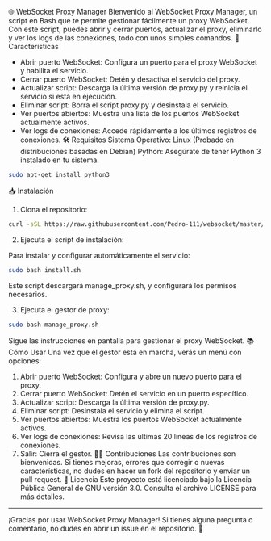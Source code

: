 🌐 WebSocket Proxy Manager
Bienvenido al WebSocket Proxy Manager, un script en Bash que te permite gestionar fácilmente un proxy WebSocket. Con este script, puedes abrir y cerrar puertos, actualizar el proxy, eliminarlo y ver los logs de las conexiones, todo con unos simples comandos.
🚀 Características
- Abrir puerto WebSocket: Configura un puerto para el proxy WebSocket y habilita el servicio.
- Cerrar puerto WebSocket: Detén y desactiva el servicio del proxy.
- Actualizar script: Descarga la última versión de proxy.py y reinicia el servicio si está en ejecución.
- Eliminar script: Borra el script proxy.py y desinstala el servicio.
- Ver puertos abiertos: Muestra una lista de los puertos WebSocket actualmente activos.
- Ver logs de conexiones: Accede rápidamente a los últimos registros de conexiones.
🛠️ Requisitos
Sistema Operativo: Linux (Probado en distribuciones basadas en Debian)
Python: Asegúrate de tener Python 3 instalado en tu sistema.

```bash
sudo apt-get install python3
```
📥 Instalación
1. Clona el repositorio:

```bash
curl -sSL https://raw.githubusercontent.com/Pedro-111/websocket/master/install.sh | bash
```

2. Ejecuta el script de instalación:

Para instalar y configurar automáticamente el servicio:

```bash
sudo bash install.sh
```

Este script descargará manage_proxy.sh, y configurará los permisos necesarios.

3. Ejecuta el gestor de proxy:

```bash
sudo bash manage_proxy.sh
```

Sigue las instrucciones en pantalla para gestionar el proxy WebSocket.
📚 Cómo Usar
Una vez que el gestor está en marcha, verás un menú con opciones:

1. Abrir puerto WebSocket: Configura y abre un nuevo puerto para el proxy.
2. Cerrar puerto WebSocket: Detén el servicio en un puerto específico.
3. Actualizar script: Descarga la última versión de proxy.py.
4. Eliminar script: Desinstala el servicio y elimina el script.
5. Ver puertos abiertos: Muestra los puertos WebSocket actualmente activos.
6. Ver logs de conexiones: Revisa las últimas 20 líneas de los registros de conexiones.
7. Salir: Cierra el gestor.
👨‍💻 Contribuciones
Las contribuciones son bienvenidas. Si tienes mejoras, errores que corregir o nuevas características, no dudes en hacer un fork del repositorio y enviar un pull request.
📝 Licencia
Este proyecto está licenciado bajo la Licencia Pública General de GNU versión 3.0. Consulta el archivo LICENSE para más detalles.
---

¡Gracias por usar WebSocket Proxy Manager! Si tienes alguna pregunta o comentario, no dudes en abrir un issue en el repositorio. 🚀
